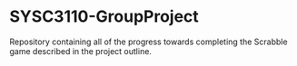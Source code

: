 # SYSC3110-GroupProject
Repository containing all of the progress towards completing the Scrabble game described in the project outline.
